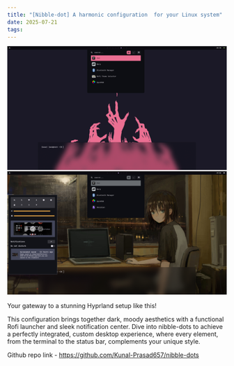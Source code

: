 ```yaml
---
title: "[Nibble-dot] A harmonic configuration  for your Linux system"
date: 2025-07-21
tags:
---
```

![Image Description](/images/2025-07-21-203829_hyprshot.png)
![Image Description](/images/2025-07-20-190200_hyprshot.png)
   
   Your gateway to a stunning Hyprland setup like this!
   
   This configuration brings together dark, moody aesthetics with a functional Rofi launcher and sleek notification center. Dive into nibble-dots to achieve a perfectly integrated, custom desktop experience, where every element, from the terminal to the status bar, complements your unique style.

Github repo link - https://github.com/Kunal-Prasad657/nibble-dots

